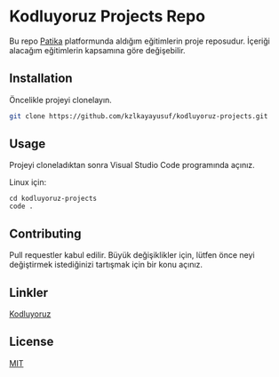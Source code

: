 # Kodluyoruz Projects Repo

Bu repo [Patika](https://www.patika.dev) platformunda aldığım eğitimlerin proje reposudur. İçeriği alacağım eğitimlerin kapsamına göre değişebilir.

## Installation

Öncelikle projeyi clonelayın.

```bash
git clone https://github.com/kzlkayayusuf/kodluyoruz-projects.git
```

## Usage

Projeyi cloneladıktan sonra Visual Studio Code programında açınız.

Linux için:

```linux
cd kodluyoruz-projects
code .
```

## Contributing

Pull requestler kabul edilir. Büyük değişiklikler için, lütfen önce neyi değiştirmek istediğinizi tartışmak için bir konu açınız.

## Linkler

[Kodluyoruz](https://kodluyoruz.org/tr/kodluyoruz/)

## License

[MIT](https://choosealicense.com/licenses/mit/)
